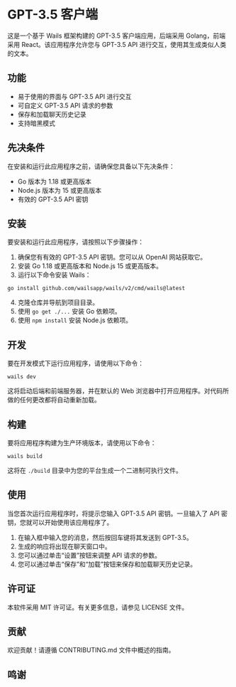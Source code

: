 # GPT-3.5 客户端

这是一个基于 Wails 框架构建的 GPT-3.5 客户端应用，后端采用 Golang，前端采用 React。该应用程序允许您与 GPT-3.5 API 进行交互，使用其生成类似人类的文本。

## 功能

- 易于使用的界面与 GPT-3.5 API 进行交互
- 可自定义 GPT-3.5 API 请求的参数
- 保存和加载聊天历史记录
- 支持暗黑模式

## 先决条件

在安装和运行此应用程序之前，请确保您具备以下先决条件：

- Go 版本为 1.18 或更高版本
- Node.js 版本为 15 或更高版本
- 有效的 GPT-3.5 API 密钥

## 安装

要安装和运行此应用程序，请按照以下步骤操作：

1. 确保您有有效的 GPT-3.5 API 密钥。您可以从 OpenAI 网站获取它。
2. 安装 Go 1.18 或更高版本和 Node.js 15 或更高版本。
3. 运行以下命令安装 Wails：
```shell
go install github.com/wailsapp/wails/v2/cmd/wails@latest
```
4. 克隆仓库并导航到项目目录。
5. 使用 `go get ./...` 安装 Go 依赖项。
6. 使用 `npm install` 安装 Node.js 依赖项。

## 开发

要在开发模式下运行应用程序，请使用以下命令：
```shell
wails dev
```
这将启动后端和前端服务器，并在默认的 Web 浏览器中打开应用程序。对代码所做的任何更改都将自动重新加载。

## 构建

要将应用程序构建为生产环境版本，请使用以下命令：
```shell
wails build
```

这将在 `./build` 目录中为您的平台生成一个二进制可执行文件。

## 使用

当您首次运行应用程序时，将提示您输入 GPT-3.5 API 密钥。一旦输入了 API 密钥，您就可以开始使用该应用程序了。

1. 在输入框中输入您的消息，然后按回车键将其发送到 GPT-3.5。
2. 生成的响应将出现在聊天窗口中。
3. 您可以通过单击“设置”按钮来调整 API 请求的参数。
4. 您可以通过单击“保存”和“加载”按钮来保存和加载聊天历史记录。

## 许可证

本软件采用 MIT 许可证。有关更多信息，请参见 LICENSE 文件。

## 贡献

欢迎贡献！请遵循 CONTRIBUTING.md 文件中概述的指南。

## 鸣谢
